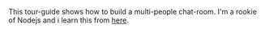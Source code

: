 This tour-guide shows how to build a multi-people chat-room. 
I'm a rookie of Nodejs and i learn this from [here](https://zhuanlan.zhihu.com/p/36796630).